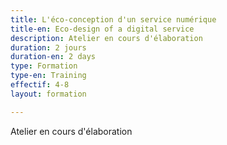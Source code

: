 ```yaml
---
title: L'éco-conception d'un service numérique
title-en: Eco-design of a digital service
description: Atelier en cours d'élaboration
duration: 2 jours
duration-en: 2 days
type: Formation
type-en: Training
effectif: 4-8
layout: formation

---
```


Atelier en cours d'élaboration
